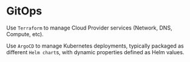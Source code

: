 # GitOps

Use `Terraform` to manage Cloud Provider services (Network, DNS, Compute, etc).

Use `ArgoCD` to manage Kubernetes deployments, typically packaged as different `Helm chart`s, with dynamic properties defined as Helm values.
